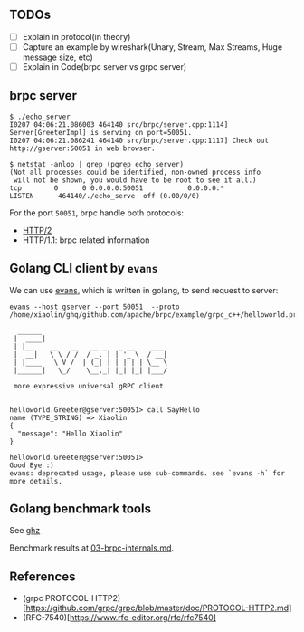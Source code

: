 
## TODOs

- [ ] Explain in protocol(in theory)
- [ ] Capture an example by wireshark(Unary, Stream, Max Streams, Huge message size, etc)
- [ ] Explain in Code(brpc server vs grpc server)

## brpc server

```
$ ./echo_server
I0207 04:06:21.086003 464140 src/brpc/server.cpp:1114] Server[GreeterImpl] is serving on port=50051.
I0207 04:06:21.086241 464140 src/brpc/server.cpp:1117] Check out http://gserver:50051 in web browser.

$ netstat -anlop | grep (pgrep echo_server)
(Not all processes could be identified, non-owned process info
 will not be shown, you would have to be root to see it all.)
tcp        0      0 0.0.0.0:50051           0.0.0.0:*               LISTEN      464140/./echo_serve  off (0.00/0/0)
```

For the port `50051`, brpc handle both protocols:
- [HTTP/2](https://en.wikipedia.org/wiki/HTTP/2)
- HTTP/1.1: brpc related information

## Golang CLI client by `evans`

We can use [evans](https://github.com/ktr0731/evans), which is written in golang, to send request to server:

```
evans --host gserver --port 50051  --proto /home/xiaolin/ghq/github.com/apache/brpc/example/grpc_c++/helloworld.proto

  ______
 |  ____|
 | |__    __   __   __ _   _ __    ___
 |  __|   \ \ / /  / _. | | '_ \  / __|
 | |____   \ V /  | (_| | | | | | \__ \
 |______|   \_/    \__,_| |_| |_| |___/

 more expressive universal gRPC client


helloworld.Greeter@gserver:50051> call SayHello
name (TYPE_STRING) => Xiaolin
{
  "message": "Hello Xiaolin"
}

helloworld.Greeter@gserver:50051>
Good Bye :)
evans: deprecated usage, please use sub-commands. see `evans -h` for more details.
```

## Golang benchmark tools

See [ghz](https://github.com/bojand/ghz)

Benchmark results at [03-brpc-internals.md](./03-brpc-internals.md).

## References

- (grpc PROTOCOL-HTTP2)[https://github.com/grpc/grpc/blob/master/doc/PROTOCOL-HTTP2.md]
- (RFC-7540)[https://www.rfc-editor.org/rfc/rfc7540]

